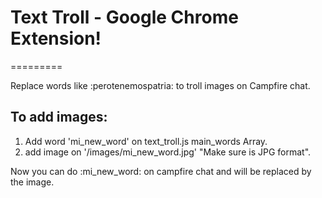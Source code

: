 # Text Troll - Google Chrome Extension!
=========

Replace words like :perotenemospatria: to troll images on Campfire chat.

## To add images:

1. Add word 'mi_new_word' on text_troll.js main_words Array.
2. add image on '/images/mi_new_word.jpg'  "Make sure is JPG format".

Now you can do :mi_new_word: on campfire chat and will be replaced by the image.
